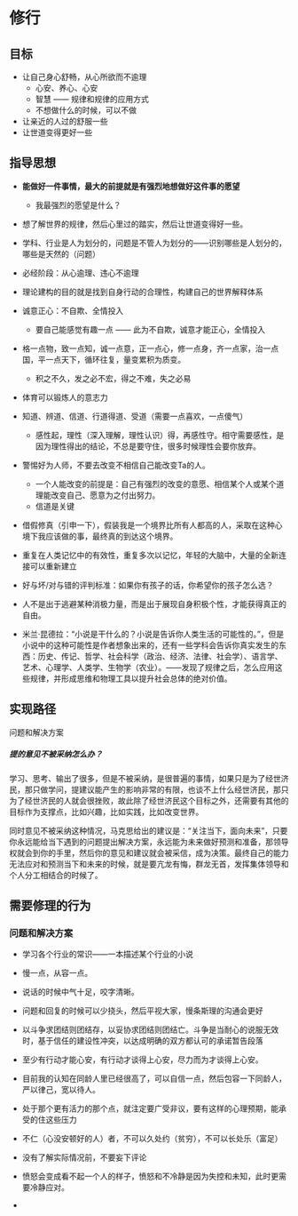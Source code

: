 # 修行

## 目标

- 让自己身心舒畅，从心所欲而不逾理
  - 心安、养心、心安
  - 智慧 —— 规律和规律的应用方式
  - 不想做什么的时候，可以不做
- 让亲近的人过的舒服一些
- 让世道变得更好一些

## 指导思想

- **能做好一件事情，最大的前提就是有强烈地想做好这件事的愿望**
  - 我最强烈的愿望是什么？

- 想了解世界的规律，然后心里过的踏实，然后让世道变得好一些。
- 学科、行业是人为划分的，问题是不管人为划分的——识别哪些是人划分的，哪些是天然的（问题）
- 必经阶段：从心逾理、违心不逾理
- 理论建构的目的就是找到自身行动的合理性，构建自己的世界解释体系
- 诚意正心：不自欺、全情投入
  - 要自己能感觉有趣一点 —— 此为不自欺，诚意才能正心，全情投入
- 格一点物，致一点知，诚一点意，正一点心，修一点身，齐一点家，治一点国，平一点天下，循环往复，量变累积为质变。
  - 积之不久，发之必不宏，得之不难，失之必易

- 体育可以锻炼人的意志力

- 知道、辨道、信道、行道得道、受道（需要一点喜欢，一点傻气）
  - 感性起，理性（深入理解，理性认识）得，再感性守。相守需要感性，是因为理性得出的结论，不总是要守住，很多时候理性会要你放弃。

- 警惕好为人师，不要去改变不相信自己能改变Ta的人。
  - 一个人能改变的前提是：自己有强烈的改变的意愿、相信某个人或某个道理能改变自己、愿意为之付出努力。
  - 信道是关键
- 借假修真（引申一下），假装我是一个境界比所有人都高的人，采取在这种心境下我应该做的事，最终真的到达这个境界。
- 重复在人类记忆中的有效性，重复多次以记忆，年轻的大脑中，大量的全新连接可以重新建立
- 好与坏/对与错的评判标准：如果你有孩子的话，你希望你的孩子怎么选？
- 人不是出于逃避某种消极力量，而是出于展现自身积极个性，才能获得真正的自由。
- 米兰·昆德拉：“小说是干什么的？小说是告诉你人类生活的可能性的。”，但是小说中的这种可能性是作者想象出来的，还有一些学科会告诉你真实发生的东西：历史、传记、哲学、社会科学（政治、经济、法律、社会学）、语言学、艺术、心理学、人类学、生物学（农业）。——发现了规律之后，怎么应用这些规律，并形成思维和物理工具以提升社会总体的绝对价值。

## 实现路径

问题和解决方案

##### 提的意见不被采纳怎么办？

学习、思考、输出了很多，但是不被采纳，是很普遍的事情，如果只是为了经世济民，那只做学问，提建议能产生的影响非常的有限，也谈不上什么经世济民，那只为了经世济民的人就会很挫败，故此除了经世济民这个目标之外，还需要有其他的目标作为支撑点，比如兴趣，比如实践，比如改变世界。

同时意见不被采纳这种情况，马克思给出的建议是：“关注当下，面向未来”，只要你永远能给当下遇到的问题提出解决方案，永远能为未来做好预测和准备，那领导权就会到你的手里，然后你的意见和建议就会被采信，成为决策。最终自己的能力无法应对和预测当下和未来的时候，就是要亢龙有悔，群龙无首，发挥集体领导和个人分工相结合的时候了。

## 需要修理的行为

### 问题和解决方案

- 学习各个行业的常识——一本描述某个行业的小说

- 慢一点，从容一点。

- 说话的时候中气十足，咬字清晰。

- 问题和回复的时候可以少挠头，然后平视大家，慢条斯理的沟通会更好

- 以斗争求团结则团结存，以妥协求团结则团结亡。斗争是当耐心的说服无效时，基于信任的建设性冲突，以达成明确的双方都认可的承诺暂告段落

- 至少有行动才能心安，有行动才谈得上心安，尽力而为才谈得上心安。

- 目前我的认知在同龄人里已经很高了，可以自信一点，然后包容一下同龄人，严以律己，宽以待人。

- 处于那个更有活力的那个点，就注定要广受非议，要有这样的心理预期，能承受的住这些压力

- 不仁（心没安顿好的人）者，不可以久处约（贫穷），不可以长处乐（富足）

- 没有了解实际情况前，不要妄下评论

- 愤怒会变成看不起一个人的样子，愤怒和不冷静是因为失控和未知，此时更需要冷静应对。

- 





















